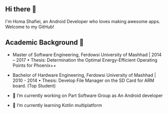 ## Hi there 👋

I'm Homa Shafiei, an Android Developer who loves making awesome apps. Welcome to my GitHub!


## Academic Background 🌱

- Master of Software Engineering, Ferdowsi University of Mashhad | 2014 – 2017
     • Thesis: Determination the Optimal Energy-Efficient Operating Points for Phoenix++
  
- Bachelor of Hardware Engineering, Ferdowsi University of Mashhad | 2010 - 2014
     • Thesis: Develop File Manager on the SD Card for ARM board. (Top Student)


- 🔭 I’m currently working on Part Software Group as An Android developer
- 🌱 I’m currently learning Kotlin multiplatform


<!--
**Homa-Shafiei/Homa-Shafiei** is a ✨ _special_ ✨ repository because its `README.md` (this file) appears on your GitHub profile.

Here are some ideas to get you started:

- 🔭 I’m currently working on ...
- 🌱 I’m currently learning ...
- 👯 I’m looking to collaborate on ...
- 🤔 I’m looking for help with ...
- 💬 Ask me about ...
- 📫 How to reach me: ...
- 😄 Pronouns: ...
- ⚡ Fun fact: ...
-->
